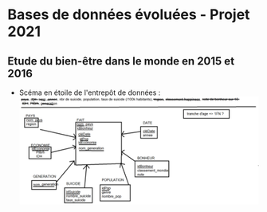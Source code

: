 # Bases de données évoluées - Projet 2021 #
## Etude du bien-être dans le monde en 2015 et 2016 ##

* Scéma en étoile de l'entrepôt de données :
![Schéma en flocon](/flocon.png)